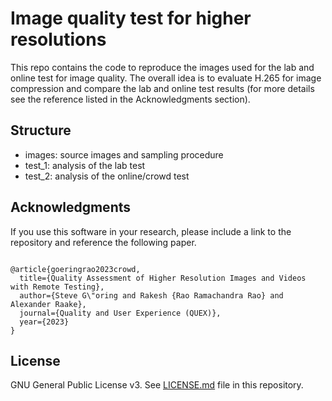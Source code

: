 # Image quality test for higher resolutions

This repo contains the code to reproduce the images used for the lab and online test for image quality.
The overall idea is to evaluate H.265 for image compression and compare the lab and online test results (for more details see the reference listed in the Acknowledgments section).

## Structure

* images: source images and sampling procedure
* test_1: analysis of the lab test
* test_2: analysis of the online/crowd test



## Acknowledgments
If you use this software in your research, please include a link to the repository and reference the following paper.

```

@article{goeringrao2023crowd,
  title={Quality Assessment of Higher Resolution Images and Videos with Remote Testing},
  author={Steve G\"oring and Rakesh {Rao Ramachandra Rao} and Alexander Raake},
  journal={Quality and User Experience (QUEX)},
  year={2023}
}
```

## License
GNU General Public License v3. See [LICENSE.md](LICENSE.md) file in this repository.

